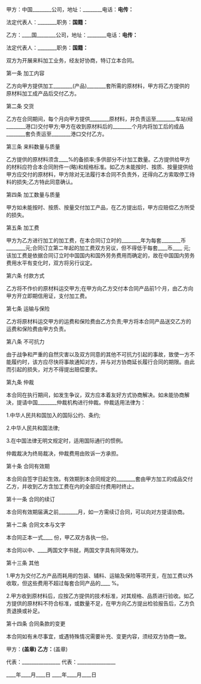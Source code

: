 
 


甲方：中国________公司，地址：________电话：________电传：________


法定代表人：________职务：________国籍：________


乙方：____国________公司，地址：________电话：________电传：________


法定代表人：________职务：________国籍：________


双方为开展来料加工业务，经友好协商，特订立本合同。


第一条 加工内容


乙方向甲方提供加工________(产品)________套所需的原材料，甲方将乙方提供的原材料加工成产品后交付乙方。


第二条 交货


乙方在合同期间，每个月向甲方提供________原材料，并负责运至________车站(经________港口)交付甲方;甲方在收到原材料后的________个月内将加工后的成品________套负责运至________港口交付乙方。


第三条 来料数量与质量


乙方提供的原材料须含____%的备损率;多供部分不计加工数量。乙方提供给甲方的材料应符合本合同附件一(略)和规格标准。如乙方未能按时、按质、按量提供给甲方应交付的原材料，甲方除对无法履行本合同不负责外，还得向乙方索取停工待料的损失;乙方特此同意确认。


第四条 加工数量与质量


甲方如未能按时、按质、按量交付加工产品，在乙方提出后，甲方应赔偿乙方所受的损失。


第五条 加工费


甲方为乙方进行加工的加工费，在本合同订立时的________年为每套________币________元;合同订立第二年起的加工费双方另议，但不得低于每套____币____ 元;该加工费是依据合同订立时中国国内和国外劳务费用而确定的，故在中国国内劳务费用水平有变化时，双方将另行议定。


第六条 付款方式


乙方将不作价的原材料运交甲方;在甲方向乙方交付本合同产品前1个月，由乙方向甲方开立即期信用证，支付加工费。


第七条 运输与保险


乙方将原材料运交甲方的运费和保险费由乙方负责;甲方将本合同产品送交乙方的运费和保险费由甲方负责。


第八条 不可抗力


由于战争和严重的自然灾害以及双方同意的其他不可抗力引起的事故，致使一方不能履约时，该方应尽快将事故通知对方，并与对方协商延长履行合同的期限。由此而引起的损失，对方不得提出赔偿要求。


第九条 仲裁


本合同在执行期间，如发生争议，双方应本着友好方式协商解决。如未能协商解决，提请中国________仲裁机构进行仲裁。仲裁适用法律为：


1.中华人民共和国加入的国际公约、条约;


2.中华人民共和国法律;


3.在中国法律无明文规定时，适用国际通行的惯例。


仲裁裁决为终局裁决，仲裁费用由败诉一方承担。


第十条 合同有效期


本合同自签字日起生效。有效期到本合同规定的________套由甲方加工的成品交付乙方，并收到乙方含加工费在内的全部应付费用时终止。


第十一条 合同的续订


本合同有效期届满之前________月，如一方需续订合同，可以向对方提请协商。


第十二条 合同文本与文字


本合同正本一式____ 份，甲乙双方各执一份。


本合同以中、____两国文字书就，两国文字具有同等效力。


第十三条 其他


1.甲方为交付乙方产品而耗用的包装、辅料、运输及保险等项开支，在加工费以外收取，但这些费用不超过每套合同产品的____ %。


2.甲方收到原材料后，应按乙方提供的技术标准，对其规格、品质进行验收。如乙方提供的原材料不符合标准，或数量不足，在甲方向乙方提出检验报告后，乙方负责退换或补足。


第十四条 合同条款的变更


本合同如有未尽事宜，或遇特殊情况需要补充、变更内容，须经双方协商一致。


甲方：________________(盖章) 乙方：________________(盖章)


代表：________________ 代表：________________


____年____月____日     ____年____月____日
 


 

 
 
 
 
 
  


  
 

  


  


  
 
 
 
 

